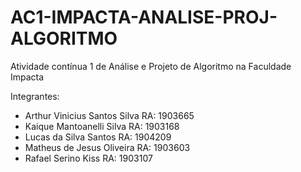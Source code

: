 # AC1-IMPACTA-ANALISE-PROJ-ALGORITMO
Atividade contínua 1 de Análise e Projeto de Algoritmo na Faculdade Impacta

Integrantes:
- Arthur Vinicius Santos Silva    RA: 1903665
- Kaique Mantoanelli Silva        RA: 1903168
- Lucas da Silva Santos           RA: 1904209
- Matheus de Jesus Oliveira       RA: 1903603
- Rafael Serino Kiss              RA: 1903107